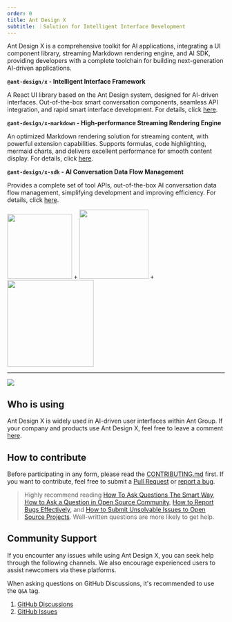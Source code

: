 ```yaml
---
order: 0
title: Ant Design X
subtitle: ｜Solution for Intelligent Interface Development
---
```


Ant Design X is a comprehensive toolkit for AI applications, integrating a UI component library, streaming Markdown rendering engine, and AI SDK, providing developers with a complete toolchain for building next-generation AI-driven applications.

**`@ant-design/x` - Intelligent Interface Framework**

A React UI library based on the Ant Design system, designed for AI-driven interfaces. Out-of-the-box smart conversation components, seamless API integration, and rapid smart interface development. For details, click [here](/components/introduce/).

**`@ant-design/x-markdown` - High-performance Streaming Rendering Engine**

An optimized Markdown rendering solution for streaming content, with powerful extension capabilities. Supports formulas, code highlighting, mermaid charts, and delivers excellent performance for smooth content display. For details, click [here](/markdowns/introduce).

**`@ant-design/x-sdk` - AI Conversation Data Flow Management**

Provides a complete set of tool APIs, out-of-the-box AI conversation data flow management, simplifying development and improving efficiency. For details, click [here](/markdowns/introduce).

<div class="pic-plus">
  <img width="150" src="https://mdn.alipayobjects.com/huamei_iwk9zp/afts/img/A*eco6RrQhxbMAAAAAAAAAAAAADgCCAQ/original"/>
  <span>+</span>
  <img width="160" src="https://gw.alipayobjects.com/zos/antfincdn/aPkFc8Sj7n/method-draw-image.svg"/>
  <span>+</span>
  <img width="200" src="https://mdn.alipayobjects.com/huamei_lkxviz/afts/img/2v_BT6g_DFUAAAAAVEAAAAgADtFMAQFr/original"/>
</div>

---

![](https://mdn.alipayobjects.com/huamei_iwk9zp/afts/img/A*UAEeSbJfuM8AAAAAAAAAAAAADgCCAQ/fmt.webp)

## Who is using

Ant Design X is widely used in AI-driven user interfaces within Ant Group. If your company and products use Ant Design X, feel free to leave a comment [here](https://github.com/ant-design/x/issues/126).

## How to contribute

Before participating in any form, please read the [CONTRIBUTING.md](https://github.com/ant-design/ant-design/blob/master/.github/CONTRIBUTING.md) first. If you want to contribute, feel free to submit a [Pull Request](https://github.com/ant-design/ant-design/pulls) or [report a bug](http://new-issue.ant.design/).

> Highly recommend reading [How To Ask Questions The Smart Way](https://github.com/ryanhanwu/How-To-Ask-Questions-The-Smart-Way), [How to Ask a Question in Open Source Community](https://github.com/seajs/seajs/issues/545), [How to Report Bugs Effectively](http://www.chiark.greenend.org.uk/~sgtatham/bugs.html), and [How to Submit Unsolvable Issues to Open Source Projects](https://zhuanlan.zhihu.com/p/25795393). Well-written questions are more likely to get help.

## Community Support

If you encounter any issues while using Ant Design X, you can seek help through the following channels. We also encourage experienced users to assist newcomers via these platforms.

When asking questions on GitHub Discussions, it's recommended to use the `Q&A` tag.

1. [GitHub Discussions](https://github.com/ant-design/x/discussions)
2. [GitHub Issues](https://github.com/ant-design/x/issues)

